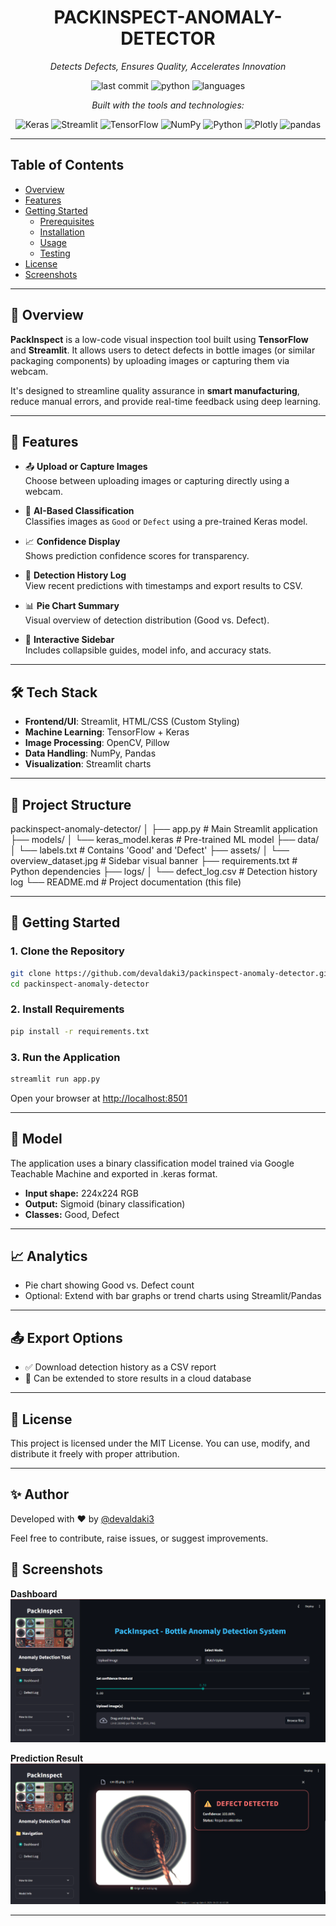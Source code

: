 <div align="center">

# PACKINSPECT-ANOMALY-DETECTOR

_Detects Defects, Ensures Quality, Accelerates Innovation_

![last commit](https://img.shields.io/github/last-commit/devaldaki3/packinspect-anomaly-detector)
![python](https://img.shields.io/badge/python-100%25-blue)
![languages](https://img.shields.io/badge/languages-1-blue)

_Built with the tools and technologies:_

![Keras](https://img.shields.io/badge/Keras-red?logo=keras)
![Streamlit](https://img.shields.io/badge/Streamlit-FF4B4B?logo=streamlit)
![TensorFlow](https://img.shields.io/badge/TensorFlow-FF6F00?logo=tensorflow)
![NumPy](https://img.shields.io/badge/NumPy-013243?logo=numpy)
![Python](https://img.shields.io/badge/Python-3776AB?logo=python)
![Plotly](https://img.shields.io/badge/Plotly-3F4F75?logo=plotly)
![pandas](https://img.shields.io/badge/pandas-150458?logo=pandas)

</div>

---

## Table of Contents

- [Overview](#overview)
- [Features](#features)
- [Getting Started](#getting-started)
  - [Prerequisites](#prerequisites)
  - [Installation](#installation)
  - [Usage](#usage)
  - [Testing](#testing)
- [License](#license)
- [Screenshots](#screenshots)

---

## 📌 Overview

**PackInspect** is a low-code visual inspection tool built using **TensorFlow** and **Streamlit**. It allows users to detect defects in bottle images (or similar packaging components) by uploading images or capturing them via webcam.

It's designed to streamline quality assurance in **smart manufacturing**, reduce manual errors, and provide real-time feedback using deep learning.

---

## 🚀 Features

- 📤 **Upload or Capture Images**  
  Choose between uploading images or capturing directly using a webcam.

- 🤖 **AI-Based Classification**  
  Classifies images as `Good` or `Defect` using a pre-trained Keras model.

- 📈 **Confidence Display**  
  Shows prediction confidence scores for transparency.

- 🧾 **Detection History Log**  
  View recent predictions with timestamps and export results to CSV.

- 📊 **Pie Chart Summary**  
  Visual overview of detection distribution (Good vs. Defect).

- 🧪 **Interactive Sidebar**  
  Includes collapsible guides, model info, and accuracy stats.

---

## 🛠 Tech Stack

- **Frontend/UI**: Streamlit, HTML/CSS (Custom Styling)
- **Machine Learning**: TensorFlow + Keras
- **Image Processing**: OpenCV, Pillow
- **Data Handling**: NumPy, Pandas
- **Visualization**: Streamlit charts

---

## 📂 Project Structure

packinspect-anomaly-detector/
│
├── app.py # Main Streamlit application
├── models/
│ └── keras_model.keras # Pre-trained ML model
├── data/
│ └── labels.txt # Contains 'Good' and 'Defect'
├── assets/
│ └── overview_dataset.jpg # Sidebar visual banner
├── requirements.txt # Python dependencies
├── logs/
│ └── defect_log.csv # Detection history log
└── README.md # Project documentation (this file)

---

## 🧰 Getting Started

### 1. Clone the Repository

```bash
git clone https://github.com/devaldaki3/packinspect-anomaly-detector.git
cd packinspect-anomaly-detector
```

### 2. Install Requirements

```bash
pip install -r requirements.txt
```

### 3. Run the Application

```bash
streamlit run app.py
```

Open your browser at [http://localhost:8501](http://localhost:8501)

---

## 🎯 Model

The application uses a binary classification model trained via Google Teachable Machine and exported in .keras format.

- **Input shape:** 224x224 RGB
- **Output:** Sigmoid (binary classification)
- **Classes:** Good, Defect

---

## 📈 Analytics

- Pie chart showing Good vs. Defect count
- Optional: Extend with bar graphs or trend charts using Streamlit/Pandas

---

## 📤 Export Options

- ✅ Download detection history as a CSV report
- 🔄 Can be extended to store results in a cloud database

---

## 📃 License

This project is licensed under the MIT License.
You can use, modify, and distribute it freely with proper attribution.

---

## ✨ Author

Developed with ❤️ by [@devaldaki3](https://github.com/devaldaki3)

Feel free to contribute, raise issues, or suggest improvements.

## 📸 Screenshots

**Dashboard**
![Dashboard](assets/Dashboard.png)

**Prediction Result**
![Prediction Result](assets/prediction_result.png)

---
